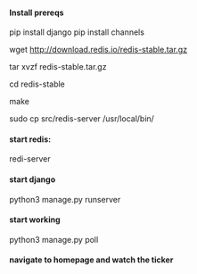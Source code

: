 #### Install prereqs

pip install django
pip install channels


wget http://download.redis.io/redis-stable.tar.gz

tar xvzf redis-stable.tar.gz

cd redis-stable

make

sudo cp src/redis-server /usr/local/bin/

#### start redis:
redi-server

#### start django
python3 manage.py runserver

#### start working
python3 manage.py poll

#### navigate to homepage and watch the ticker
